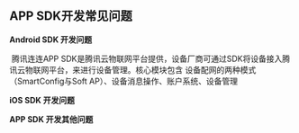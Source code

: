 ## APP SDK开发常见问题     

**Android SDK 开发问题**

​	腾讯连连APP SDK是腾讯云物联网平台提供，设备厂商可通过SDK将设备接入腾讯云物联网平台，来进行设备管理。核心模块包含 设备配网的两种模式（SmartConfig与Soft AP）、设备消息操作、账户系统、设备管理



**iOS SDK 开发问题**



**APP SDK 开发其他问题**